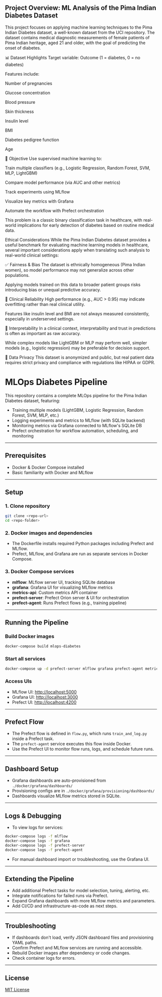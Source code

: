 ## Project Overview: ML Analysis of the Pima Indian Diabetes Dataset

This project focuses on applying machine learning techniques to the Pima Indian Diabetes dataset, a well-known dataset from the UCI repository. The dataset contains medical diagnostic measurements of female patients of Pima Indian heritage, aged 21 and older, with the goal of predicting the onset of diabetes.

📊 Dataset Highlights
Target variable: Outcome (1 = diabetes, 0 = no diabetes)

Features include:

Number of pregnancies

Glucose concentration

Blood pressure

Skin thickness

Insulin level

BMI

Diabetes pedigree function

Age

🎯 Objective
Use supervised machine learning to:

Train multiple classifiers (e.g., Logistic Regression, Random Forest, SVM, MLP, LightGBM)

Compare model performance (via AUC and other metrics)

Track experiments using MLflow

Visualize key metrics with Grafana

Automate the workflow with Prefect orchestration

This problem is a classic binary classification task in healthcare, with real-world implications for early detection of diabetes based on routine medical data.

Ethical Considerations
While the Pima Indian Diabetes dataset provides a useful benchmark for evaluating machine learning models in healthcare, several important considerations apply when translating such analysis to real-world clinical settings:

✅ Fairness & Bias
The dataset is ethnically homogeneous (Pima Indian women), so model performance may not generalize across other populations.

Applying models trained on this data to broader patient groups risks introducing bias or unequal predictive accuracy.

🧪 Clinical Reliability
High performance (e.g., AUC > 0.95) may indicate overfitting rather than real clinical utility.

Features like insulin level and BMI are not always measured consistently, especially in underserved settings.

🔁 Interpretability
In a clinical context, interpretability and trust in predictions is often as important as raw accuracy.

While complex models like LightGBM or MLP may perform well, simpler models (e.g., logistic regression) may be preferable for decision support.

🧷 Data Privacy
This dataset is anonymized and public, but real patient data requires strict privacy and compliance with regulations like HIPAA or GDPR.


# MLOps Diabetes Pipeline

This repository contains a complete MLOps pipeline for the Pima Indian Diabetes dataset, featuring:

- Training multiple models (LightGBM, Logistic Regression, Random Forest, SVM, MLP, etc.)
- Logging experiments and metrics to MLflow (with SQLite backend)
- Monitoring metrics via Grafana connected to MLflow's SQLite DB
- Prefect orchestration for workflow automation, scheduling, and monitoring

---

## Prerequisites

- Docker & Docker Compose installed
- Basic familiarity with Docker and MLflow

---

## Setup

### 1. Clone repository

```bash
git clone <repo-url>
cd <repo-folder>
```

### 2. Docker images and dependencies

- The Dockerfile installs required Python packages including Prefect and MLflow.
- Prefect, MLflow, and Grafana are run as separate services in Docker Compose.

### 3. Docker Compose services

- **mlflow**: MLflow server UI, tracking SQLite database
- **grafana**: Grafana UI for visualizing MLflow metrics
- **metrics-api**: Custom metrics API container
- **prefect-server**: Prefect Orion server & UI for orchestration
- **prefect-agent**: Runs Prefect flows (e.g., training pipeline)

---

## Running the Pipeline

### Build Docker images

```bash
docker-compose build mlops-diabetes
```

### Start all services

```bash
docker-compose up -d prefect-server mlflow grafana prefect-agent metrics-api
```

### Access UIs

- MLflow UI: [http://localhost:5000](http://localhost:5000)
- Grafana UI: [http://localhost:3000](http://localhost:3000)
- Prefect UI: [http://localhost:4200](http://localhost:4200)

---

## Prefect Flow

- The Prefect flow is defined in `flow.py`, which runs `train_and_log.py` inside a Prefect task.
- The `prefect-agent` service executes this flow inside Docker.
- Use the Prefect UI to monitor flow runs, logs, and schedule future runs.

---

## Dashboard Setup

- Grafana dashboards are auto-provisioned from `./docker/grafana/dashboards/`
- Provisioning configs are in `./docker/grafana/provisioning/dashboards/`
- Dashboards visualize MLflow metrics stored in SQLite.

---

## Logs & Debugging

- To view logs for services:

```bash
docker-compose logs -f mlflow
docker-compose logs -f grafana
docker-compose logs -f prefect-server
docker-compose logs -f prefect-agent
```

- For manual dashboard import or troubleshooting, use the Grafana UI.

---

## Extending the Pipeline

- Add additional Prefect tasks for model selection, tuning, alerting, etc.
- Integrate notifications for failed runs via Prefect.
- Expand Grafana dashboards with more MLflow metrics and parameters.
- Add CI/CD and infrastructure-as-code as next steps.

---

## Troubleshooting

- If dashboards don't load, verify JSON dashboard files and provisioning YAML paths.
- Confirm Prefect and MLflow services are running and accessible.
- Rebuild Docker images after dependency or code changes.
- Check container logs for errors.

---

## License

[MIT License](LICENSE)

